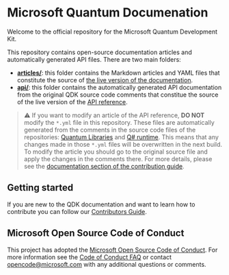 # Microsoft Quantum Documenation
Welcome to the official repository for the Microsoft Quantum Development Kit. 

This repository contains open-source documentation articles and automatically generated API files. There are two main folders:
- **[articles/](./articles)**: this folder contains the Markdown articles and YAML files that constitute the source of [the live version of the documentation](https://docs.microsoft.com/quantum/?view=qsharp-preview).
- **[api/](./api)**: this folder contains the automatically generated API documentation from the original QDK source code comments that constitue the source of the live version of the [API reference](https://docs.microsoft.com/en-us/qsharp/api/?view=qsharp-preview).
> :warning: If you want to modify an article of the API reference, **DO NOT** modify the `*.yml` file in this repository. These files are automatically generated from the comments in the source code files of the repositories: [Quantum Libraries](https://github.com/microsoft/QuantumLibraries) and [Q# runtime](https://github.com/microsoft/qsharp-runtime). This means that any changes made in those `*.yml` files will be overwritten in the next build. To modify the article you should go to the original source file and apply the changes in the comments there.
> For more details, please see the [documentation section of the contribution guide](https://docs.microsoft.com/quantum/contributing/docs).

## Getting started
If you are new to the QDK documentation and want to learn how to contribute you can follow our [Contributors Guide](https://docs.microsoft.com/quantum/contributing/?view=qsharp-preview).

## Microsoft Open Source Code of Conduct
This project has adopted the [Microsoft Open Source Code of Conduct](https://opensource.microsoft.com/codeofconduct/).
For more information see the [Code of Conduct FAQ](https://opensource.microsoft.com/codeofconduct/faq/) or contact [opencode@microsoft.com](mailto:opencode@microsoft.com) with any additional questions or comments.
